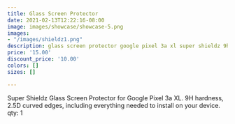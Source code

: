 ```yaml
---
title: Glass Screen Protector
date: 2021-02-13T12:22:16-08:00
image: images/showcase/showcase-5.png
images:
- "/images/shieldz1.png"
description: glass screen protector google pixel 3a xl super shieldz 9h hardness 2.5D
price: '15.00'
discount_price: '10.00'
colors: []
sizes: []

---
```

Super Shieldz Glass Screen Protector for Google Pixel 3a XL. 9H hardness, 2.5D curved edges, including everything needed to install on your device. qty: 1